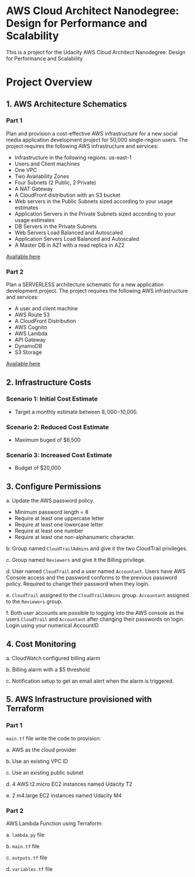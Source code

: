 # AWS Cloud Architect Nanodegree: Design for Performance and Scalability

This is a project for the Udacity AWS Cloud Architect Nanodegree: Design for Performance and Scalability

# Project Overview

## 1. AWS Architecture Schematics

### Part 1

Plan and provision a cost-effective AWS infrastructure for a new social media application development project for 50,000 single-region users. The project requires the following AWS infrastructure and services:

- Infrastructure in the following regions: us-east-1
- Users and Client machines
- One VPC
- Two Availability Zones
- Four Subnets (2 Public, 2 Private)
- A NAT Gateway
- A CloudFront distribution with an S3 bucket
- Web servers in the Public Subnets sized according to your usage estimates
- Application Servers in the Private Subnets sized according to your usage estimates
- DB Servers in the Private Subnets
- Web Servers Load Balanced and Autoscaled
- Application Servers Load Balanced and Autoscaled
- A Master DB in AZ1 with a read replica in AZ2

[Available here](01%20-%20schematics/Udacity_Diagram_1.pdf)

### Part 2

Plan a SERVERLESS architecture schematic for a new application development project. The project requires the following AWS infrastructure and services:

- A user and client machine
- AWS Route 53
- A CloudFront Distribution
- AWS Cognito
- AWS Lambda
- API Gateway
- DynamoDB
- S3 Storage

[Available here](01%20-%20schematics/Udacity_Diagram_2.pdf)

## 2. Infrastructure Costs

### Scenario 1: Initial Cost Estimate

- Target a monthly estimate between $8,000-$10,000.

### Scenario 2: Reduced Cost Estimate

- Maximum buged of $6,500

### Scenario 3: Increased Cost Estimate

- Budget of $20,000

## 3. Configure Permissions


a. Update the AWS password policy.
- Minimum password length = 8
- Require at least one uppercase letter
- Require at least one lowercase letter
- Require at least one number
- Require at least one non-alphanumeric character.

b. Group named `CloudTrailAdmins` and give it the two CloudTrail privileges.

c. Group named `Reviewers` and give it the Billing privilege.

d. User named `CloudTrail` and a user named `Accountant`. Users have AWS Console access and the password conforms to the previous password policy. Required to change their password when they login.

e. `CloudTrail` assigned to the `CloudTrailAdmins` group. `Accountant` assigned to the `Reviewers` group.

f. Both user accounts are possible to logging into the AWS console as the users `CloudTrail` and `Accountant` after changing their passwords on login. Login using your numerical AccountID


## 4. Cost Monitoring

a. CloudWatch configured billing alarm

b. Billing alarm with a $5 threshold

c. Notification setup to get an email alert when the alarm is triggered.

## 5. AWS Infrastructure provisioned with Terraform

### Part 1

`main.tf` file write the code to provision:

a. AWS as the cloud provider

b. Use an existing VPC ID

c. Use an existing public subnet

d. 4 AWS t2.micro EC2 instances named Udacity T2

e. 2 m4.large EC2 instances named Udacity M4

### Part 2

AWS Lambda Function using Terraform:

a. `lambda.py` file

b. `main.tf` file

c. `outputs.tf` file

d. `variables.tf` file




